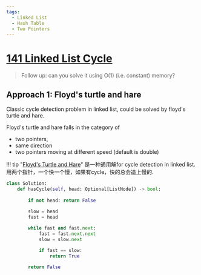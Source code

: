 ```yaml
---
tags:
  - Linked List
  - Hash Table
  - Two Pointers
---
```



# [141 Linked List Cycle](https://leetcode.com/problems/linked-list-cycle/description/?envType=daily-question&envId=2024-03-06)

> Follow up: can you solve it using O(1) (i.e. constant) memory?

## Approach 1: Floyd's turtle and hare

Classic cycle detection problem in linked list, could be solved by floyd's turtle and hare. 

Floyd's turtle and hare falls in the category of

- two pointers, 
- same direction
- two pointers moving at different speed (default is double)

!!! tip "[Floyd's Turtle and Hare](https://en.wikipedia.org/wiki/Cycle_detection)"
    是一种通用解for cycle detection in linked list. 用两个指针，一个快一个慢，如果有cycle，快的总会追上慢的.

```python
class Solution:
    def hasCycle(self, head: Optional[ListNode]) -> bool:
        
        if not head: return False
        
        slow = head
        fast = head

        while fast and fast.next:
            fast = fast.next.next
            slow = slow.next

            if fast == slow:
                return True

        return False
```